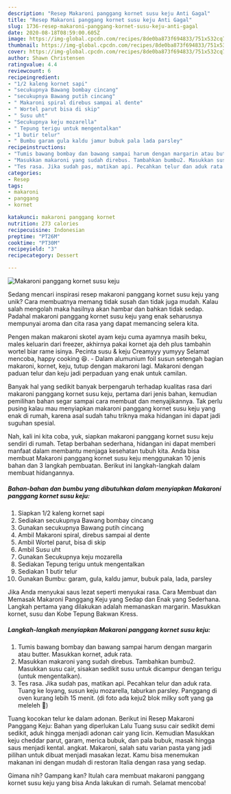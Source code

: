 ```yaml
---
description: "Resep Makaroni panggang kornet susu keju Anti Gagal"
title: "Resep Makaroni panggang kornet susu keju Anti Gagal"
slug: 1736-resep-makaroni-panggang-kornet-susu-keju-anti-gagal
date: 2020-08-18T08:59:00.605Z
image: https://img-global.cpcdn.com/recipes/8de0ba873f694833/751x532cq70/makaroni-panggang-kornet-susu-keju-foto-resep-utama.jpg
thumbnail: https://img-global.cpcdn.com/recipes/8de0ba873f694833/751x532cq70/makaroni-panggang-kornet-susu-keju-foto-resep-utama.jpg
cover: https://img-global.cpcdn.com/recipes/8de0ba873f694833/751x532cq70/makaroni-panggang-kornet-susu-keju-foto-resep-utama.jpg
author: Shawn Christensen
ratingvalue: 4.4
reviewcount: 6
recipeingredient:
- "1/2 kaleng kornet sapi"
- "secukupnya Bawang bombay cincang"
- "secukupnya Bawang putih cincang"
- " Makaroni spiral direbus sampai al dente"
- " Wortel parut bisa di skip"
- " Susu uht"
- "Secukupnya keju mozarella"
- " Tepung terigu untuk mengentalkan"
- "1 butir telur"
- " Bumbu garam gula kaldu jamur bubuk pala lada parsley"
recipeinstructions:
- "Tumis bawang bombay dan bawang sampai harum dengan margarin atau butter. Masukkan kornet, aduk rata."
- "Masukkan makaroni yang sudah direbus. Tambahkan bumbu2. Masukkan susu cair, sisakan sedikit susu untuk dicampur dengan terigu (untuk mengentalkan)."
- "Tes rasa. Jika sudah pas, matikan api. Pecahkan telur dan aduk rata. Tuang ke loyang, susun keju mozarella, taburkan parsley. Panggang di oven kurang lebih 15 menit. (di foto ada keju2 blok milky soft yang ga meleleh 🤣)"
categories:
- Resep
tags:
- makaroni
- panggang
- kornet

katakunci: makaroni panggang kornet 
nutrition: 273 calories
recipecuisine: Indonesian
preptime: "PT26M"
cooktime: "PT30M"
recipeyield: "3"
recipecategory: Dessert

---
```



![Makaroni panggang kornet susu keju](https://img-global.cpcdn.com/recipes/8de0ba873f694833/751x532cq70/makaroni-panggang-kornet-susu-keju-foto-resep-utama.jpg)

Sedang mencari inspirasi resep makaroni panggang kornet susu keju yang unik? Cara membuatnya memang tidak susah dan tidak juga mudah. Kalau salah mengolah maka hasilnya akan hambar dan bahkan tidak sedap. Padahal makaroni panggang kornet susu keju yang enak seharusnya mempunyai aroma dan cita rasa yang dapat memancing selera kita.

Pengen makan makaroni skotel ayam keju cuma ayamnya masih beku, males keluarin dari freezer, akhirnya pakai kornet aja deh plus tambahin wortel biar rame isinya. Pecinta susu &amp; keju Creamyyy yumyyy Selamat mencoba, happy cooking 😆. - Dalam alumunium foil susun setengah bagian makaroni, kornet, keju, tutup dengan makaroni lagi. Makaroni dengan paduan telur dan keju jadi perpaduan yang enak untuk camilan.

Banyak hal yang sedikit banyak berpengaruh terhadap kualitas rasa dari makaroni panggang kornet susu keju, pertama dari jenis bahan, kemudian pemilihan bahan segar sampai cara membuat dan menyajikannya. Tak perlu pusing kalau mau menyiapkan makaroni panggang kornet susu keju yang enak di rumah, karena asal sudah tahu triknya maka hidangan ini dapat jadi suguhan spesial.


Nah, kali ini kita coba, yuk, siapkan makaroni panggang kornet susu keju sendiri di rumah. Tetap berbahan sederhana, hidangan ini dapat memberi manfaat dalam membantu menjaga kesehatan tubuh kita. Anda bisa membuat Makaroni panggang kornet susu keju menggunakan 10 jenis bahan dan 3 langkah pembuatan. Berikut ini langkah-langkah dalam membuat hidangannya.

<!--inarticleads1-->

##### Bahan-bahan dan bumbu yang dibutuhkan dalam menyiapkan Makaroni panggang kornet susu keju:

1. Siapkan 1/2 kaleng kornet sapi
1. Sediakan secukupnya Bawang bombay cincang
1. Gunakan secukupnya Bawang putih cincang
1. Ambil  Makaroni spiral, direbus sampai al dente
1. Ambil  Wortel parut, bisa di skip
1. Ambil  Susu uht
1. Gunakan Secukupnya keju mozarella
1. Sediakan  Tepung terigu untuk mengentalkan
1. Sediakan 1 butir telur
1. Gunakan  Bumbu: garam, gula, kaldu jamur, bubuk pala, lada, parsley


Jika Anda menyukai saus lezat seperti menyukai rasa. Cara Membuat dan Memasak Makaroni Panggang Keju yang Sedap dan Enak yang Sederhana. Langkah pertama yang dilakukan adalah memanaskan margarin. Masukkan kornet, susu dan Kobe Tepung Bakwan Kress. 

<!--inarticleads2-->

##### Langkah-langkah menyiapkan Makaroni panggang kornet susu keju:

1. Tumis bawang bombay dan bawang sampai harum dengan margarin atau butter. Masukkan kornet, aduk rata.
1. Masukkan makaroni yang sudah direbus. Tambahkan bumbu2. Masukkan susu cair, sisakan sedikit susu untuk dicampur dengan terigu (untuk mengentalkan).
1. Tes rasa. Jika sudah pas, matikan api. Pecahkan telur dan aduk rata. Tuang ke loyang, susun keju mozarella, taburkan parsley. Panggang di oven kurang lebih 15 menit. (di foto ada keju2 blok milky soft yang ga meleleh 🤣)


Tuang kocokan telur ke dalam adonan. Berikut ini Resep Makaroni Panggang Keju: Bahan yang diperlukan Lalu Tuang susu cair sedikit demi sedikit, aduk hingga menjadi adonan cair yang licin. Kemudian Masukkan keju cheddar parut, garam, merica bubuk, dan pala bubuk, masak hingga saus menjadi kental. angkat. Makaroni, salah satu varian pasta yang jadi pilihan untuk dibuat menjadi masakan lezat. Kamu bisa menemukan makanan ini dengan mudah di restoran Italia dengan rasa yang sedap. 

Gimana nih? Gampang kan? Itulah cara membuat makaroni panggang kornet susu keju yang bisa Anda lakukan di rumah. Selamat mencoba!
